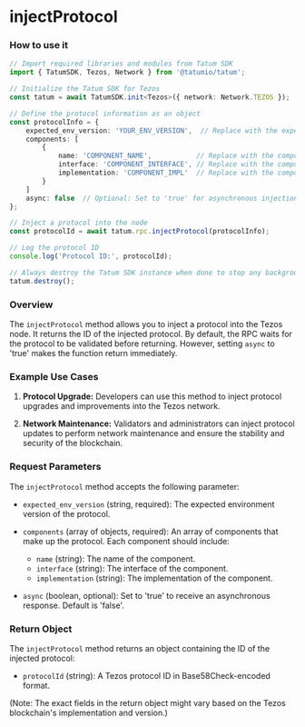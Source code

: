 # injectProtocol

### How to use it

```typescript code example
// Import required libraries and modules from Tatum SDK
import { TatumSDK, Tezos, Network } from '@tatumio/tatum';

// Initialize the Tatum SDK for Tezos
const tatum = await TatumSDK.init<Tezos>({ network: Network.TEZOS });

// Define the protocol information as an object
const protocolInfo = {
    expected_env_version: 'YOUR_ENV_VERSION',  // Replace with the expected environment version
    components: [
        {
            name: 'COMPONENT_NAME',           // Replace with the component name
            interface: 'COMPONENT_INTERFACE', // Replace with the component interface
            implementation: 'COMPONENT_IMPL'  // Replace with the component implementation
        }
    ]
    async: false  // Optional: Set to 'true' for asynchronous injection
};

// Inject a protocol into the node
const protocolId = await tatum.rpc.injectProtocol(protocolInfo);

// Log the protocol ID
console.log('Protocol ID:', protocolId);

// Always destroy the Tatum SDK instance when done to stop any background processes
tatum.destroy();
```

### Overview

The `injectProtocol` method allows you to inject a protocol into the Tezos node. It returns the ID of the injected protocol. By default, the RPC waits for the protocol to be validated before returning. However, setting `async` to 'true' makes the function return immediately.

### Example Use Cases

1. **Protocol Upgrade:**
   Developers can use this method to inject protocol upgrades and improvements into the Tezos network.

2. **Network Maintenance:**
   Validators and administrators can inject protocol updates to perform network maintenance and ensure the stability and security of the blockchain.

### Request Parameters

The `injectProtocol` method accepts the following parameter:

- `expected_env_version` (string, required): 
  The expected environment version of the protocol.

- `components` (array of objects, required): 
  An array of components that make up the protocol. Each component should include:
  - `name` (string): The name of the component.
  - `interface` (string): The interface of the component.
  - `implementation` (string): The implementation of the component.

- `async` (boolean, optional): 
  Set to 'true' to receive an asynchronous response. Default is 'false'.

### Return Object

The `injectProtocol` method returns an object containing the ID of the injected protocol:

- `protocolId` (string): 
  A Tezos protocol ID in Base58Check-encoded format.

(Note: The exact fields in the return object might vary based on the Tezos blockchain's implementation and version.)